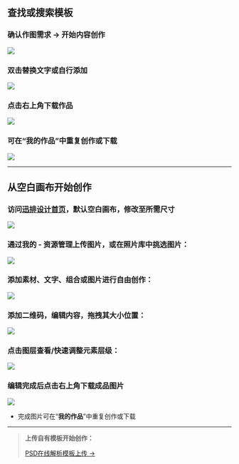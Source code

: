 ## 查找或搜索模板

### 确认作图需求 -> 开始内容创作

![](../images/2023-7-17-1689557849182.png)

### 双击替换文字或自行添加

![](../images/2023-7-17-1689558055663.png)

### 点击右上角下载作品

![](../images/2023-7-17-1689558362935.png)

### 可在“我的作品”中重复创作或下载

![](../images/2023-7-17-1689558304387.png)

------

## 从空白画布开始创作

### 访问[迅排设计首页](https://design.palxp.com/home)，默认空白画布，修改至所需尺寸

![](../images/2023-7-17-1689558839560.png)

### 通过**我的** - **资源管理**上传图片，或在照片库中挑选图片：

![](../images/2023-7-17-1689558960728.png)

### 添加**素材**、**文字**、**组合或图片**进行自由创作：

![](../images/2023-7-17-1689559346760.png)

### 添加二维码，编辑内容，拖拽其大小位置：

![](../images/2023-7-17-1689559521659.png)

### 点击**图层**查看/快速调整元素**层级：**

![](../images/2023-7-17-1689559954309.png)

### 编辑完成后点击**右上角下载**成品图片

![](../images/2023-7-17-1689560068330.png)

- 完成图片可在“**我的作品**”中重复创作或下载

------

> **上传自有模板开始创作：**
> 
> [PSD在线解析模板上传 ->](/articles/1687855172725)
